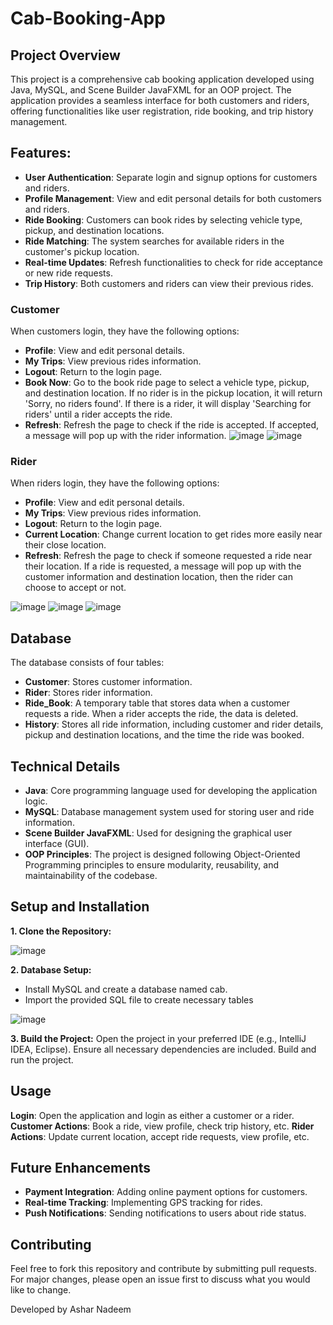 # Cab-Booking-App

## Project Overview
This project is a comprehensive cab booking application developed using Java, MySQL, and Scene Builder JavaFXML for an OOP project. The application provides a seamless interface for both customers and riders, offering functionalities like user registration, ride booking, and trip history management.

## Features:
* **User Authentication**: Separate login and signup options for customers and riders.
* **Profile Management**: View and edit personal details for both customers and riders.
* **Ride Booking**: Customers can book rides by selecting vehicle type, pickup, and destination locations.
* **Ride Matching**: The system searches for available riders in the customer's pickup location.
* **Real-time Updates**: Refresh functionalities to check for ride acceptance or new ride requests.
* **Trip History**: Both customers and riders can view their previous rides.

### Customer
When customers login, they have the following options:

* **Profile**: View and edit personal details.
* **My Trips**: View previous rides information.
* **Logout**: Return to the login page.
* **Book Now**: Go to the book ride page to select a vehicle type, pickup, and destination location. If no rider is in the pickup location, it will return 'Sorry, no riders found'. If there is a rider, it will display 'Searching for riders' until a rider accepts the ride.
* **Refresh**: Refresh the page to check if the ride is accepted. If accepted, a message will pop up with the rider information.
![image](https://github.com/Ashar18/Cab-Booking-App/assets/64865488/2080a7c8-5fea-4fbe-bd05-49af28e13d29)
![image](https://github.com/Ashar18/Cab-Booking-App/assets/64865488/ed4fc2a6-5bf6-4cbc-8a77-2474a01c9558)


### Rider
When riders login, they have the following options:

* **Profile**: View and edit personal details.
* **My Trips**: View previous rides information.
* **Logout**: Return to the login page.
* **Current Location**: Change current location to get rides more easily near their close location.
* **Refresh**: Refresh the page to check if someone requested a ride near their location. If a ride is requested, a message will pop up with the customer information and destination location, then the rider can choose to accept or not.

![image](https://github.com/Ashar18/Cab-Booking-App/assets/64865488/221f6c83-5ad0-4c5a-a2c3-9ddff3bea750)
![image](https://github.com/Ashar18/Cab-Booking-App/assets/64865488/6eb2fc53-a647-4bdf-9e33-5f193e4fb4e4)
![image](https://github.com/Ashar18/Cab-Booking-App/assets/64865488/4ed00d3b-ef1c-46b3-ac3d-5af0a6c64503)


## Database
The database consists of four tables:
* **Customer**: Stores customer information.
* **Rider**: Stores rider information.
* **Ride_Book**: A temporary table that stores data when a customer requests a ride. When a rider accepts the ride, the data is deleted.
* **History**: Stores all ride information, including customer and rider details, pickup and destination locations, and the time the ride was booked.

## Technical Details
* **Java**: Core programming language used for developing the application logic.
* **MySQL**: Database management system used for storing user and ride information.
* **Scene Builder JavaFXML**: Used for designing the graphical user interface (GUI).
* **OOP Principles**: The project is designed following Object-Oriented Programming principles to ensure modularity, reusability, and maintainability of the codebase.

## Setup and Installation
**1. Clone the Repository:**

![image](https://github.com/Ashar18/Cab-Booking-App/assets/64865488/70cc2d75-acf8-4683-8081-7e50636456cc)

**2. Database Setup:**
* Install MySQL and create a database named cab.
* Import the provided SQL file to create necessary tables
  
![image](https://github.com/Ashar18/Cab-Booking-App/assets/64865488/6f543cb5-503e-42a3-a80a-d0cfb2c279c6)

**3. Build the Project:**
Open the project in your preferred IDE (e.g., IntelliJ IDEA, Eclipse).
Ensure all necessary dependencies are included.
Build and run the project.

## Usage
**Login**: Open the application and login as either a customer or a rider.
**Customer Actions**: Book a ride, view profile, check trip history, etc.
**Rider Actions**: Update current location, accept ride requests, view profile, etc.

## Future Enhancements
* **Payment Integration**: Adding online payment options for customers.
* **Real-time Tracking**: Implementing GPS tracking for rides.
* **Push Notifications**: Sending notifications to users about ride status.

## Contributing
Feel free to fork this repository and contribute by submitting pull requests. For major changes, please open an issue first to discuss what you would like to change.


Developed by Ashar Nadeem
